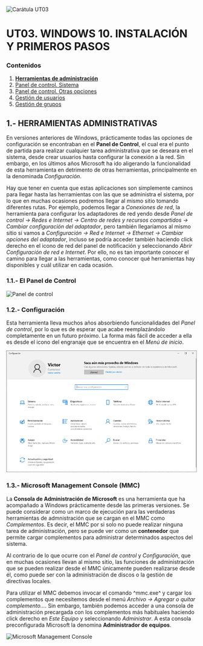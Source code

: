 ![Carátula UT03](imgs/caratula_ut03.png)

# UT03. WINDOWS 10. INSTALACIÓN Y PRIMEROS PASOS

### Contenidos

1. [**Herramientas de administración**](01_herramientas_administración.md)
2. [Panel de control. Sistema](02_sistema.md)
3. [Panel de control. Otras opciones](03_otras_opciones.md)
4. [Gestión de usuarios](04_usuarios.md)
5. [Gestión de grupos](05_grupos.md)


## 1.- HERRAMIENTAS ADMINISTRATIVAS

En versiones anteriores de Windows, prácticamente todas las opciones de configuración se encontraban en el **Panel de Control**, el cual era el punto de partida para realizar cualquier tarea administrativa que se deseara en el sistema, desde crear usuarios hasta configurar la conexión a la red. Sin embargo, en los últimos años Microsoft ha ido aligerando la funcionalidad de esta herramienta en detrimento de otras herramientas, principalmente en la denominada *Configuración*.

Hay que tener en cuenta que estas aplicaciones son simplemente caminos para llegar hasta las herramientas con las que se administra el sistema, por lo que en muchas ocasiones podremos llegar al mismo sitio tomando diferentes rutas. Por ejemplo, podemos llegar a *Conexiones de red*, la herramienta para configurar los adaptadores de red yendo desde *Panel de control -> Redes e Internet -> Centro de redes y recursos compartidos -> Cambiar configuración del adaptador*, pero también llegaríamos al mismo sitio si vamos a *Configuración -> Red e Internet -> Ethernet -> Cambiar opciones del adaptador*, incluso se podría acceder también haciendo click derecho en el icono de red del panel de notificación y seleccionando *Abrir Configuración de red e Internet*. Por ello, no es tan importante conocer el camino para llegar a las herramientas, como conocer qué herramientas hay disponibles y cuál utilizar en cada ocasión.


### 1.1.- El Panel de Control


![Panel de control](imgs/panel_control.png)




### 1.2.- Configuración

Esta herramienta lleva muchos años absorbiendo funcionalidades del *Panel de control*, por lo que es de esperar que acabe reemplazándolo completamente en un futuro próximo. La forma más fácil de acceder a ella es desde el icono del engranaje que se encuentra en el *Menú de inicio*.

![Configuración](imgs/configuración.png)

### 1.3.- Microsoft Management Console (MMC)

La **Consola de Administración de Microsoft** es una herramienta que ha acompañado a Windows prácticamente desde las primeras versiones. Se puede considerar como un marco de ejecución para las verdaderas herramientas de admnistración que se cargan en el MMC como *Complementos*. Es decir, el MMC por si solo no puede realizar ninguna tarea de administración, pero se puede ver como un **contenedor** que permite cargar complementos para administrar determinados aspectos del sistema.

Al contrario de lo que ocurre con el *Panel de control* y *Configuración*, que en muchas ocasiones llevan al mismo sitio, las funciones de administración que se pueden realizar desde el MMC únicamente pueden realizarse desde él, como puede ser con la administración de discos o la gestión de directivas locales.

Para utilizar el MMC debemos invocar el comando ^mmc.exe^ y cargar los complementos que necesitemos desde el menú *Archivo -> Agregar o quitar complemento...*. Sin embargo, también podemos acceder a una consola de administración precargada con los complementos más habituales haciendo click derecho en *Este Equipo* y seleccionando *Administrar*. A esta consola preconfigurada Microsoft la denomina **Administrador de equipos**.

![Microsoft Management Console](imgs/mmc.png)

